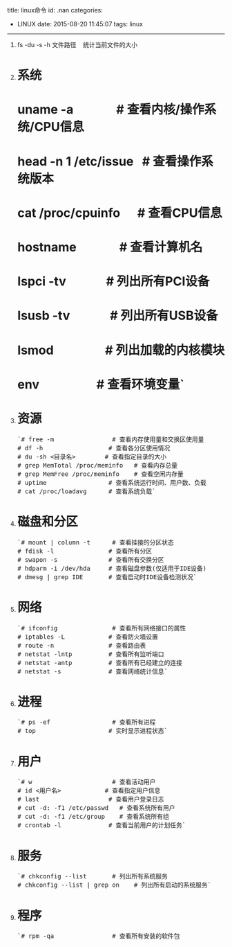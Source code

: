 title: linux命令
id: .nan
categories:
  - LINUX
date: 2015-08-20 11:45:07
tags: linux
---

1.  fs -du -s -h 文件路径    统计当前文件的大小

2.  # 系统

    # uname -a               # 查看内核/操作系统/CPU信息
    # head -n 1 /etc/issue   # 查看操作系统版本
    # cat /proc/cpuinfo      # 查看CPU信息
    # hostname               # 查看计算机名
    # lspci -tv              # 列出所有PCI设备
    # lsusb -tv              # 列出所有USB设备
    # lsmod                  # 列出加载的内核模块
    # env                    # 查看环境变量`</pre>
3.  # 资源
    <pre>`# free -m                # 查看内存使用量和交换区使用量
    # df -h                  # 查看各分区使用情况
    # du -sh &lt;目录名&gt;        # 查看指定目录的大小
    # grep MemTotal /proc/meminfo   # 查看内存总量
    # grep MemFree /proc/meminfo    # 查看空闲内存量
    # uptime                 # 查看系统运行时间、用户数、负载
    # cat /proc/loadavg      # 查看系统负载`</pre>
4.  # 磁盘和分区
    <pre>`# mount | column -t      # 查看挂接的分区状态
    # fdisk -l               # 查看所有分区
    # swapon -s              # 查看所有交换分区
    # hdparm -i /dev/hda     # 查看磁盘参数(仅适用于IDE设备)
    # dmesg | grep IDE       # 查看启动时IDE设备检测状况`</pre>
5.  # 网络
    <pre>`# ifconfig               # 查看所有网络接口的属性
    # iptables -L            # 查看防火墙设置
    # route -n               # 查看路由表
    # netstat -lntp          # 查看所有监听端口
    # netstat -antp          # 查看所有已经建立的连接
    # netstat -s             # 查看网络统计信息`</pre>
6.  # 进程
    <pre>`# ps -ef                 # 查看所有进程
    # top                    # 实时显示进程状态`</pre>
7.  # 用户
    <pre>`# w                      # 查看活动用户
    # id &lt;用户名&gt;            # 查看指定用户信息
    # last                   # 查看用户登录日志
    # cut -d: -f1 /etc/passwd   # 查看系统所有用户
    # cut -d: -f1 /etc/group    # 查看系统所有组
    # crontab -l             # 查看当前用户的计划任务`</pre>
8.  # 服务
    <pre>`# chkconfig --list       # 列出所有系统服务
    # chkconfig --list | grep on    # 列出所有启动的系统服务`</pre>
9.  # 程序
    <pre>`# rpm -qa                # 查看所有安装的软件包

&nbsp;